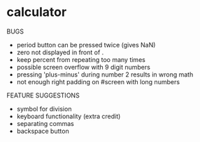 # calculator

BUGS

- period button can be pressed twice (gives NaN)
- zero not displayed in front of .
- keep percent from repeating too many times
- possible screen overflow with 9 digit numbers
- pressing 'plus-minus' during number 2 results in wrong math
- not enough right padding on #screen with long numbers

FEATURE SUGGESTIONS

- symbol for division
- keyboard functionality (extra credit)
- separating commas
- backspace button
